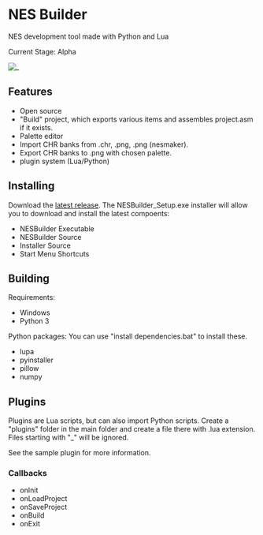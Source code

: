 # NES Builder
NES development tool made with Python and Lua

Current Stage: Alpha

![_](https://i.imgur.com/HyRHRub.png)

## Features ##
* Open source
* "Build" project, which exports various items and assembles project.asm if it exists.
* Palette editor
* Import CHR banks from .chr, .png, .png (nesmaker).
* Export CHR banks to .png with chosen palette.
* plugin system (Lua/Python)

## Installing ##
Download the [latest release](https://github.com/SpiderDave/NESBuilder/releases).
The NESBuilder_Setup.exe installer will allow you to download and install the latest compoents:
* NESBuilder Executable
* NESBuilder Source
* Installer Source
* Start Menu Shortcuts

## Building ##
Requirements:
* Windows
* Python 3

Python packages:
You can use "install dependencies.bat" to install these.
* lupa
* pyinstaller
* pillow
* numpy


## Plugins ##
Plugins are Lua scripts, but can also import Python scripts.
Create a "plugins" folder in the main folder and create a file there with 
.lua extension.  Files starting with "_" will be ignored.

See the sample plugin for more information.

### Callbacks ###
* onInit
* onLoadProject
* onSaveProject
* onBuild
* onExit
